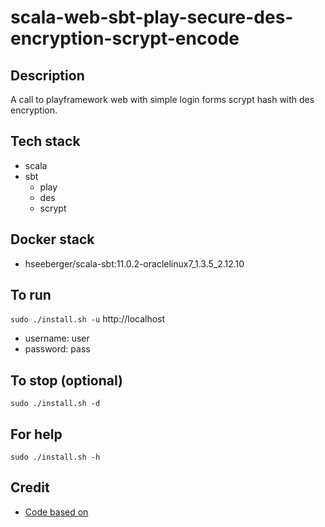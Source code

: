 # scala-web-sbt-play-secure-des-encryption-scrypt-encode

## Description
A call to playframework web
with simple login forms scrypt hash
with des encryption.

## Tech stack
- scala
- sbt
  - play
  - des
  - scrypt

## Docker stack
- hseeberger/scala-sbt:11.0.2-oraclelinux7_1.3.5_2.12.10

## To run
`sudo ./install.sh -u`
http://localhost
- username: user
- password: pass

## To stop (optional)
`sudo ./install.sh -d`

## For help
`sudo ./install.sh -h`

## Credit
- [Code based on](https://github.com/alvinj/PlayFrameworkLoginAuthenticationExample.git)
